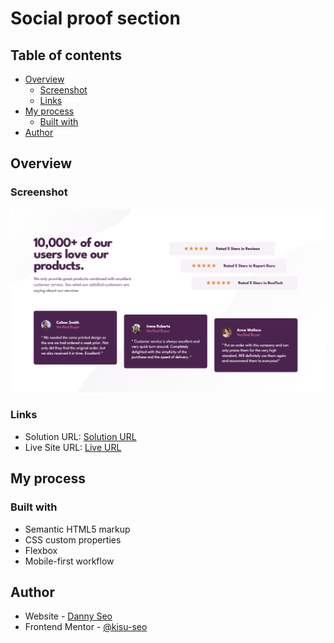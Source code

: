 # Social proof section

## Table of contents
 
 - [Overview](#overview)
   - [Screenshot](#screenshot)
   - [Links](#links)
 - [My process](#my-process)
   - [Built with](#built-with)
 - [Author](#author)
 
 ## Overview
 
 ### Screenshot
 
 ![Project Screenshot](./social_proof_section_screenshot.png)
 
 ### Links
 
 - Solution URL: [Solution URL](https://github.com/kisu-seo/social_proof_section)
 - Live Site URL: [Live URL](https://kisu-seo.github.io/social_proof_section/)
 
 ## My process
 
 ### Built with
 
 - Semantic HTML5 markup
 - CSS custom properties
 - Flexbox
 - Mobile-first workflow
 
 ## Author
 
 - Website - [Danny Seo](https://github.com/kisu-seo)
 - Frontend Mentor - [@kisu-seo](https://www.frontendmentor.io/profile/kisu-seo)